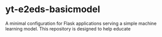 # yt-e2eds-basicmodel
A minimal configuration for Flask applications serving a simple machine learning model. This repository is designed to help educate
